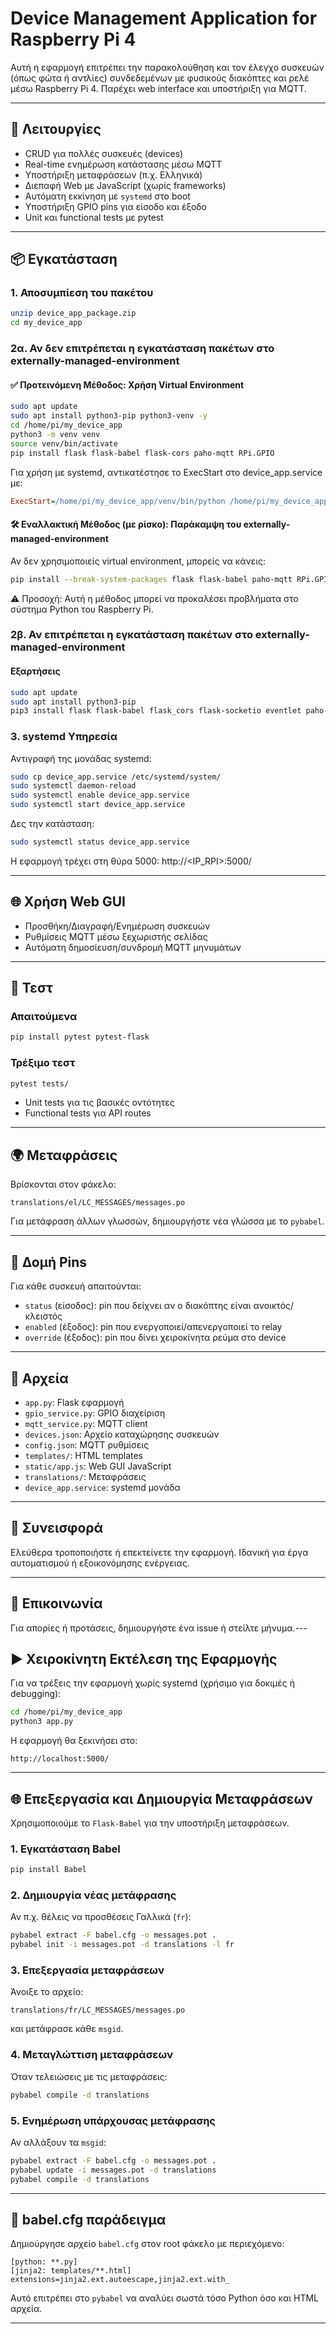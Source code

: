 # Device Management Application for Raspberry Pi 4

Αυτή η εφαρμογή επιτρέπει την παρακολούθηση και τον έλεγχο συσκευών (όπως φώτα ή αντλίες) συνδεδεμένων με φυσικούς διακόπτες και ρελέ μέσω Raspberry Pi 4. Παρέχει web interface και υποστήριξη για MQTT.

---

## 🔧 Λειτουργίες

- CRUD για πολλές συσκευές (devices)
- Real-time ενημέρωση κατάστασης μέσω MQTT
- Υποστήριξη μεταφράσεων (π.χ. Ελληνικά)
- Διεπαφή Web με JavaScript (χωρίς frameworks)
- Αυτόματη εκκίνηση με `systemd` στο boot
- Υποστήριξη GPIO pins για είσοδο και έξοδο
- Unit και functional tests με pytest

---

## 📦 Εγκατάσταση 

### 1. Αποσυμπίεση του πακέτου

```bash
unzip device_app_package.zip
cd my_device_app
```

### 2α. Αν δεν επιτρέπεται η εγκατάσταση πακέτων στο externally-managed-environment

#### ✅ Προτεινόμενη Μέθοδος: Χρήση Virtual Environment
```bash
sudo apt update
sudo apt install python3-pip python3-venv -y
cd /home/pi/my_device_app
python3 -m venv venv
source venv/bin/activate
pip install flask flask-babel flask-cors paho-mqtt RPi.GPIO 
```

Για χρήση με systemd, αντικατέστησε το ExecStart στο device_app.service με:
```ini
ExecStart=/home/pi/my_device_app/venv/bin/python /home/pi/my_device_app/app.py
```

#### 🛠 Εναλλακτική Μέθοδος (με ρίσκο): Παράκαμψη του externally-managed-environment
Αν δεν χρησιμοποιείς virtual environment, μπορείς να κάνεις:

```bash
pip install --break-system-packages flask flask-babel paho-mqtt RPi.GPIO
```
⚠️ Προσοχή: Αυτή η μέθοδος μπορεί να προκαλέσει προβλήματα στο σύστημα Python του Raspberry Pi.

### 2β. Αν επιτρέπεται η εγκατάσταση πακέτων στο externally-managed-environment

#### Εξαρτήσεις

```bash
sudo apt update
sudo apt install python3-pip
pip3 install flask flask-babel flask_cors flask-socketio eventlet paho-mqtt RPi.GPIO
```

### 3. systemd Υπηρεσία

Αντιγραφή της μονάδας systemd:

```bash
sudo cp device_app.service /etc/systemd/system/
sudo systemctl daemon-reload
sudo systemctl enable device_app.service
sudo systemctl start device_app.service
```

Δες την κατάσταση:

```bash
sudo systemctl status device_app.service
```

Η εφαρμογή τρέχει στη θύρα 5000:
http://<IP_RPI>:5000/

---

## 🌐 Χρήση Web GUI

- Προσθήκη/Διαγραφή/Ενημέρωση συσκευών
- Ρυθμίσεις MQTT μέσω ξεχωριστής σελίδας
- Αυτόματη δημοσίευση/συνδρομή MQTT μηνυμάτων

---

## 🧪 Τεστ

### Απαιτούμενα

```bash
pip install pytest pytest-flask
```

### Τρέξιμο τεστ

```bash
pytest tests/
```

- Unit tests για τις βασικές οντότητες
- Functional tests για API routes

---

## 🌍 Μεταφράσεις

Βρίσκονται στον φάκελο:
```
translations/el/LC_MESSAGES/messages.po
```

Για μετάφραση άλλων γλωσσών, δημιουργήστε νέα γλώσσα με το `pybabel`.

---

## 📝 Δομή Pins

Για κάθε συσκευή απαιτούνται:
- `status` (είσοδος): pin που δείχνει αν ο διακόπτης είναι ανοικτός/κλειστός
- `enabled` (έξοδος): pin που ενεργοποιεί/απενεργοποιεί το relay
- `override` (έξοδος): pin που δίνει χειροκίνητα ρεύμα στο device

---

## 📂 Αρχεία

- `app.py`: Flask εφαρμογή
- `gpio_service.py`: GPIO διαχείριση
- `mqtt_service.py`: MQTT client
- `devices.json`: Αρχείο καταχώρησης συσκευών
- `config.json`: MQTT ρυθμίσεις
- `templates/`: HTML templates
- `static/app.js`: Web GUI JavaScript
- `translations/`: Μεταφράσεις
- `device_app.service`: systemd μονάδα

---

## 🤝 Συνεισφορά

Ελεύθερα τροποποιήστε ή επεκτείνετε την εφαρμογή. Ιδανική για έργα αυτοματισμού ή εξοικονόμησης ενέργειας.

---

## 📧 Επικοινωνία

Για απορίες ή προτάσεις, δημιουργήστε ένα issue ή στείλτε μήνυμα.---

## ▶️ Χειροκίνητη Εκτέλεση της Εφαρμογής

Για να τρέξεις την εφαρμογή χωρίς systemd (χρήσιμο για δοκιμές ή debugging):

```bash
cd /home/pi/my_device_app
python3 app.py
```

Η εφαρμογή θα ξεκινήσει στο:
```
http://localhost:5000/
```

---

## 🌐 Επεξεργασία και Δημιουργία Μεταφράσεων

Χρησιμοποιούμε το `Flask-Babel` για την υποστήριξη μεταφράσεων.

### 1. Εγκατάσταση Babel

```bash
pip install Babel
```

### 2. Δημιουργία νέας μετάφρασης

Αν π.χ. θέλεις να προσθέσεις Γαλλικά (`fr`):

```bash
pybabel extract -F babel.cfg -o messages.pot .
pybabel init -i messages.pot -d translations -l fr
```

### 3. Επεξεργασία μεταφράσεων

Άνοιξε το αρχείο:
```
translations/fr/LC_MESSAGES/messages.po
```
και μετάφρασε κάθε `msgid`.

### 4. Μεταγλώττιση μεταφράσεων

Όταν τελειώσεις με τις μεταφράσεις:

```bash
pybabel compile -d translations
```

### 5. Ενημέρωση υπάρχουσας μετάφρασης

Αν αλλάξουν τα `msgid`:

```bash
pybabel extract -F babel.cfg -o messages.pot .
pybabel update -i messages.pot -d translations
pybabel compile -d translations
```

---

## 📁 babel.cfg παράδειγμα

Δημιούργησε αρχείο `babel.cfg` στον root φάκελο με περιεχόμενο:

```
[python: **.py]
[jinja2: templates/**.html]
extensions=jinja2.ext.autoescape,jinja2.ext.with_
```

Αυτό επιτρέπει στο `pybabel` να αναλύει σωστά τόσο Python όσο και HTML αρχεία.

---